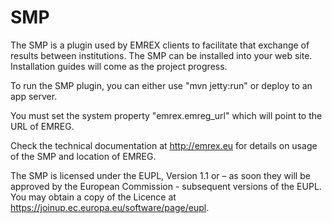 # SMP
The SMP is a plugin used by EMREX clients to facilitate that exchange of results between institutions. The SMP can be installed into your web site.
Installation guides will come as the project progress.

To run the SMP plugin, you can either use "mvn jetty:run" or deploy to an app server.

You must set the system property "emrex.emreg_url" which will point to the URL of EMREG.

Check the technical documentation at http://emrex.eu for details on usage of the SMP and location of EMREG.

The SMP is licensed under the EUPL, Version 1.1 or – as soon they will be approved by the European Commission - subsequent versions of the EUPL.
You may obtain a copy of the Licence at https://joinup.ec.europa.eu/software/page/eupl.
